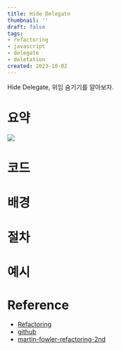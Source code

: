 ```yaml
---
title: Hide Delegate
thumbnail: ''
draft: false
tags:
- refactoring
- javascript
- delegate
- deletation
created: 2023-10-02
---
```


Hide Delegate, 위임 숨기기를 알아보자.

# 요약

![](Refactoring_31_HideDelegate_0.png)

# 코드

# 배경

# 절차

# 예시

# Reference

* [Refactoring](https://product.kyobobook.co.kr/detail/S000001810241)
* [github](https://github.com/WegraLee/Refactoring)
* [martin-fowler-refactoring-2nd](https://github.com/wickedwukong/martin-fowler-refactoring-2nd)

